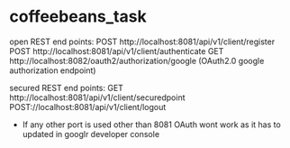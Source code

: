 # coffeebeans_task

open REST end points:
  POST http://localhost:8081/api/v1/client/register
  POST http://localhost:8081/api/v1/client/authenticate
  GET  http://localhost:8082/oauth2/authorization/google  (OAuth2.0 google authorization endpoint)
  
secured REST end points:
  GET http://localhost:8081/api/v1/client/securedpoint
  POST://localhost:8081/api/v1/client/logout



* If any other port is used other than 8081  OAuth wont work as it has to updated in googlr developer console
